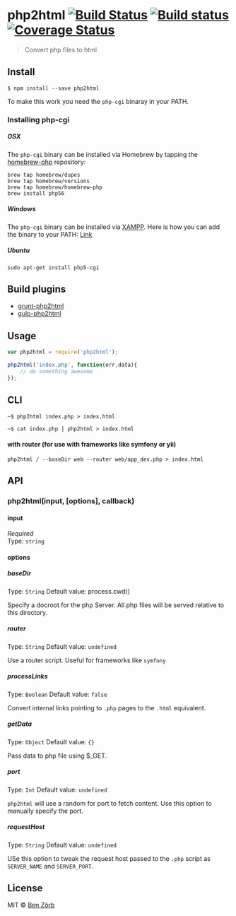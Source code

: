 # php2html [![Build Status](https://travis-ci.org/bezoerb/php2html.svg?branch=master)](https://travis-ci.org/bezoerb/php2html)  [![Build status](https://ci.appveyor.com/api/projects/status/sjr47tktyxnp7ewt?svg=true)](https://ci.appveyor.com/project/bezoerb/php2html) [![Coverage Status](https://coveralls.io/repos/github/bezoerb/php2html/badge.svg?branch=master)](https://coveralls.io/github/bezoerb/php2html?branch=master)


> Convert php files to html


## Install

```
$ npm install --save php2html
```


To make this work you need the `php-cgi` binaray in your PATH.

### Installing php-cgi

##### OSX

The `php-cgi` binary can be installed via Homebrew by tapping the
[homebrew-php](https://github.com/josegonzalez/homebrew-php) repository:

```shell
brew tap homebrew/dupes
brew tap homebrew/versions
brew tap homebrew/homebrew-php
brew install php56
```

##### Windows

The `php-cgi` binary can be installed via [XAMPP](http://www.apachefriends.org/de/xampp-windows.html). 
Here is how you can add the binary to your PATH: [Link](https://www.monosnap.com/image/psLZ5fpwuSsvJJeZPdklEjxMr)

##### Ubuntu

```shell
sudo apt-get install php5-cgi
```

## Build plugins

- [grunt-php2html](https://github.com/bezoerb/grunt-php2html)
- [gulp-php2html](https://github.com/bezoerb/gulp-php2html)

## Usage

```js
var php2html = require('php2html');

php2html('index.php', function(err,data){
	// do something awesome
});
```

## CLI

```shell
~$ php2html index.php > index.html
```
```shell
~$ cat index.php | php2html > index.html
```


#### with router (for use with frameworks like symfony or yii)

```shell
php2html / --baseDir web --router web/app_dev.php > index.html
```



## API

### php2html(input, [options], callback)

#### input

*Required*  
Type: `string`


#### options

##### baseDir
Type: `String`
Default value: process.cwd()

Specify a docroot for the php Server. All php files will be served relative to this directory.

##### router
Type: `String`
Default value: `undefined`

Use a router script. Useful for frameworks like `symfony`

##### processLinks
Type: `Boolean`
Default value: `false`

Convert internal links pointing to `.php` pages to the `.html` equivalent.

##### getData
Type: `Object`
Default value: `{}`

Pass data to php file using $_GET.

##### port
Type: `Int`
Default value: `undefined`

`php2html` will use a random for port to fetch content. Use this option to manually specify the port. 
  
##### requestHost
Type: `String`
Default value: `undefined`

USe this option to tweak the request host passed to the `.php` script as `SERVER_NAME` and `SERVER_PORT`.   

## License

MIT © [Ben Zörb](http://sommerlaune.com)
